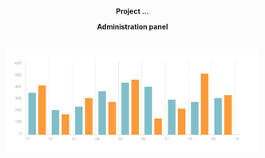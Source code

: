 #
<p align="center">
  <b> Project ... </b>
</p>

<p align="center">
  <b>Administration panel</b>
</p>

#
<p align="center">
<a href="https://adrianox.github.io/-Administration-panel//"><img src="images/chartStat.png" title="chart" alt="chart1"></a>
</p>



